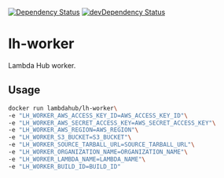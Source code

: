 [![Dependency Status](https://david-dm.org/lambda-hub/lh-worker.svg)](https://david-dm.org/lambda-hub/lh-worker)
[![devDependency Status](https://david-dm.org/lambda-hub/lh-worker/dev-status.svg)](https://david-dm.org/lambda-hub/lh-worker#info=devDependencies)

# lh-worker

Lambda Hub worker.

## Usage

```sh
docker run lambdahub/lh-worker\
-e "LH_WORKER_AWS_ACCESS_KEY_ID=AWS_ACCESS_KEY_ID"\
-e "LH_WORKER_AWS_SECRET_ACCESS_KEY=AWS_SECRET_ACCESS_KEY"\
-e "LH_WORKER_AWS_REGION=AWS_REGION"\
-e "LH_WORKER_S3_BUCKET=S3_BUCKET"\
-e "LH_WORKER_SOURCE_TARBALL_URL=SOURCE_TARBALL_URL"\
-e "LH_WORKER_ORGANIZATION_NAME=ORGANIZATION_NAME"\
-e "LH_WORKER_LAMBDA_NAME=LAMBDA_NAME"\
-e "LH_WORKER_BUILD_ID=BUILD_ID"
```
